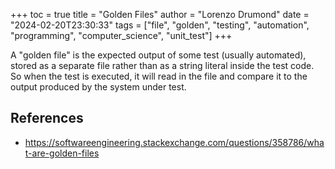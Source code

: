 +++
toc = true
title = "Golden Files"
author = "Lorenzo Drumond"
date = "2024-02-20T23:30:33"
tags = ["file",  "golden",  "testing",  "automation",  "programming",  "computer_science",  "unit_test"]
+++


A "golden file" is the expected output of some test (usually automated), stored as a separate file rather than as a string literal inside the test code. So when the test is executed, it will read in the file and compare it to the output produced by the system under test.

## References
- https://softwareengineering.stackexchange.com/questions/358786/what-are-golden-files

